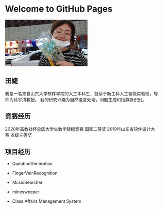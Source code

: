 # Welcome to GitHub Pages
![image](2387036d0a8665da.jpg.JPG)
## 田婕
我是一名来自山东大学软件学院的大三本科生，就读于新工科人工智能实验班，导师为孙宇清教授。
我的研究兴趣为自然语言处理，问题生成和指静脉识别。
## 竞赛经历
2020年高教社杯全国大学生数学建模竞赛 国家二等奖
2019年山东省软件设计大赛 省级三等奖
## 项目经历
- QueationGeneration

- FingerVeinRecognition

- MusicSearcher

- minesweeper


- Class Affairs Management System


